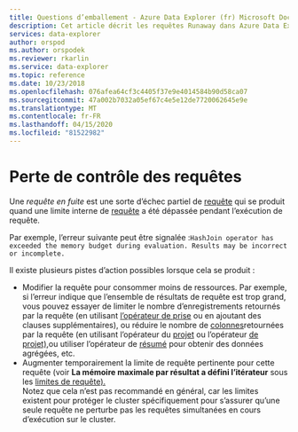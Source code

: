 ```yaml
---
title: Questions d’emballement - Azure Data Explorer (fr) Microsoft Docs
description: Cet article décrit les requêtes Runaway dans Azure Data Explorer.
services: data-explorer
author: orspod
ms.author: orspodek
ms.reviewer: rkarlin
ms.service: data-explorer
ms.topic: reference
ms.date: 10/23/2018
ms.openlocfilehash: 076afea64cf3c4405f37e9e4014584b90d58ca07
ms.sourcegitcommit: 47a002b7032a05ef67c4e5e12de7720062645e9e
ms.translationtype: MT
ms.contentlocale: fr-FR
ms.lasthandoff: 04/15/2020
ms.locfileid: "81522982"
---
```

# <a name="runaway-queries"></a>Perte de contrôle des requêtes

Une *requête en fuite* est une sorte d’échec partiel de [requête](partialqueryfailures.md) qui se produit quand une limite interne de [requête](querylimits.md) a été dépassée pendant l’exécution de requête.

Par exemple, l’erreur suivante peut être signalée :`HashJoin operator has exceeded the memory budget during evaluation. Results may be incorrect or incomplete.`

Il existe plusieurs pistes d’action possibles lorsque cela se produit :
* Modifier la requête pour consommer moins de ressources. Par exemple, si l’erreur indique que l’ensemble de résultats de requête est trop grand, vous pouvez essayer de limiter le nombre d’enregistrements retournés par la requête (en utilisant [l’opérateur de prise](../query/takeoperator.md) ou en ajoutant des clauses supplémentaires), ou réduire le nombre de [colonnes](../query/whereoperator.md)retournées par la requête (en utilisant l’opérateur du [projet](../query/projectoperator.md) ou l’opérateur [de projet),](../query/projectawayoperator.md)ou utiliser l’opérateur de [résumé](../query/summarizeoperator.md) pour obtenir des données agrégées, etc.
* Augmenter temporairement la limite de requête pertinente pour cette requête (voir **La mémoire maximale par résultat a défini l’itérateur** sous les [limites de requête).](querylimits.md)  
  Notez que cela n’est pas recommandé en général, car les limites existent pour protéger le cluster spécifiquement pour s’assurer qu’une seule requête ne perturbe pas les requêtes simultanées en cours d’exécution sur le cluster.
  
  
  